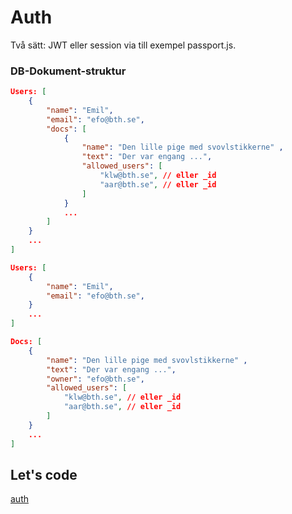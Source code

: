 # Auth

Två sätt: JWT eller session via till exempel passport.js.


### DB-Dokument-struktur

```json
Users: [
    {
        "name": "Emil",
        "email": "efo@bth.se",
        "docs": [
            {
                "name": "Den lille pige med svovlstikkerne" ,
                "text": "Der var engang ...",
                "allowed_users": [
                    "klw@bth.se", // eller _id
                    "aar@bth.se", // eller _id
                ]
            }
            ...
        ]
    }
    ...
]
```

```json
Users: [
    {
        "name": "Emil",
        "email": "efo@bth.se",
    }
    ...
]

Docs: [
    {
        "name": "Den lille pige med svovlstikkerne" ,
        "text": "Der var engang ...",
        "owner": "efo@bth.se",
        "allowed_users": [
            "klw@bth.se", // eller _id
            "aar@bth.se", // eller _id
        ]
    }
    ...
]
```

## Let's code

[auth](../auth)
